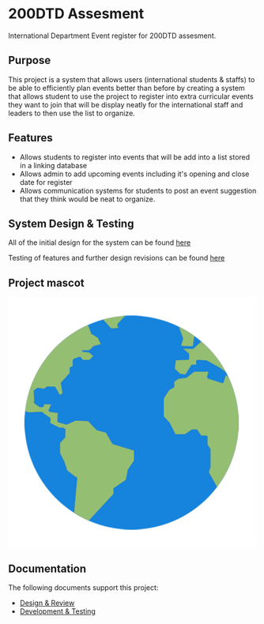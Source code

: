 # 200DTD Assesment
International Department Event register for 200DTD assesment.


## Purpose

This project is a system that allows users (international students & staffs) to be able to efficiently plan events better than before by creating a system that allows student to use the project to register into extra curricular events they want to join that will be display neatly for the international staff and leaders to then use the list to organize.

## Features

- Allows students to register into events that will be add into a list stored in a linking database
- Allows admin to add upcoming events including it's opening and close date for register
- Allows communication systems for students to post an event suggestion that they think would be neat to organize.

## System Design & Testing

All of the initial design for the system can be found [here](Design.md)

Testing of features and further design revisions can be found [here](Development.md)

## Project mascot

![Globe](images/globe.png)

## Documentation

The following documents support this project:

- [Design & Review](Design.md)
- [Development & Testing](Development.md)